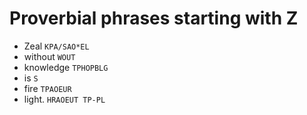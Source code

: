 # Proverbial phrases starting with Z

* Zeal `KPA/SAO*EL`
* without `WOUT`
* knowledge `TPHOPBLG`
* is `S`
* fire `TPAOEUR`
* light. `HRAOEUT TP-PL`
